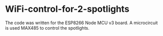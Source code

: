 # WiFi-control-for-2-spotlights

The code was written for the ESP8266 Node MCU v3 board. A microcircuit is used MAX485 to control the spotlights.
